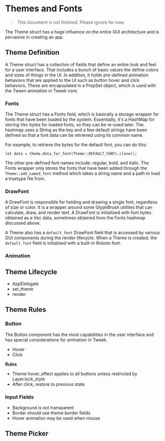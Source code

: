 # Themes and Fonts

> This document is not finished. Please ignore for now.

The Theme struct has a huge influence on the entire GUI architecture and is pervasive in creating an app.


## Theme Definition

A Theme struct has a collection of fields that define an entire look and feel for a user interface. That includes a bunch of basic values the define colors and sizes of things in the UI. In addition, it holds pre-defined animation behaviors that are applied to the UI such as button hover and click behaviors. These are encapsulated in a PropSet object, which is used with the  Tween animation in Tweek core.

### Fonts

The Theme struct has a Fonts field, which is basically a storage wrapper for fonts that have been loaded by the system. Essentially, it's a HashMap for storing Vec<u8> bytes for loaded fonts, so they can be re-used later. The hashmap uses a String as the key and a few default strings have been defined so that a font data can be retrieved using its common name.

For example, to retrieve the bytes for the default font, you can do this:

	let data = theme.data_for_font(Theme::DEFAULT_FONT).clone();

The other pre-defined font names include: regular, bold, and italic. The Fonts wrapper only stores the fonts that have been added through the `Theme::add_named_font`	method which takes a string name and a path to load a truetype file from.


### DrawFont

A DrawFont is responsible for holding and drawing a single font, regardless of size or color. It is a wrapper around some GlyphBrush utilities that can calculate, draw, and render text. A DrawFont is initialized with font bytes obtained as a Vec<u8> data, sometimes obtained from the Fonts hashmap discussed above.

A Theme also has a `default_font`	DrawFont field that is accessed by various GUI components during the render lifecycle.
When a Theme is created, the `default_font`	field is initialised with a built-in Roboto font.

### Animation



## Theme Lifecycle

* AppDelegate
* set_theme
* render




## Theme Rules

### Button

The Button component has the most capabilities in the user interface and has special considerations for animation in Tweek.

* Hover
* Click

**Rules**

* Theme hover_effect applies to all buttons unless restricted by Layer.lock_style
* After click, restore to previous state



### Input Fields

* Background is not transparent
* Border should use theme border fields
* Hover animation may be used when mouse




## Theme Picker

